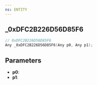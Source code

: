 ```yaml
---
ns: ENTITY
---
```

## _0xDFC2B226D56D85F6

```c
// 0xDFC2B226D56D85F6
Any _0xDFC2B226D56D85F6(Any p0, Any p1);
```

## Parameters
* **p0**:
* **p1**:
